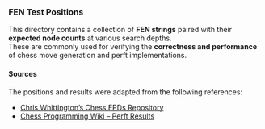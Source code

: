 ### FEN Test Positions

This directory contains a collection of **FEN strings** paired with their **expected node counts** at various search depths.  
These are commonly used for verifying the **correctness and performance** of chess move generation and perft implementations.

#### Sources
The positions and results were adapted from the following references:
- [Chris Whittington’s Chess EPDs Repository](https://github.com/ChrisWhittington/Chess-EPDs/tree/master)  
- [Chess Programming Wiki – Perft Results](https://www.chessprogramming.org/Perft_Results)
